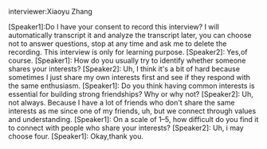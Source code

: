 interviewer:Xiaoyu Zhang

[Speaker1]:Do I have your consent to record this interview? I will automatically transcript it and analyze the transcript later, you can choose not to answer questions, stop at any time and ask me to delete the recording. This interview is only for learning purpose.
[Speaker2]: Yes,of course.
[Speaker1]: How do you usually try to identify whether someone shares your interests?
[Speaker2]: Uh, I think it's a bit of hard because sometimes I just share my own interests first and see if they respond with the same enthusiasm.
[Speaker1]: Do you think having common interests is essential for building strong friendships? Why or why not?
[Speaker2]: Uh, not always. Because I have a lot of friends who don't share the same interests as me since one of my friends, uh, but we connect through values and understanding.
[Speaker1]: On a scale of 1–5, how difficult do you find it to connect with people who share your interests?
[Speaker2]:  Uh, i may choose four.
[Speaker1]: Okay,thank you.
